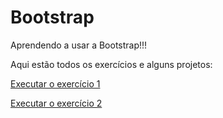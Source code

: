 # Bootstrap
 Aprendendo a usar a Bootstrap!!!
 
 Aqui estão todos os exercícios e alguns projetos:

 <a href= "https://anajulialeite.github.io/Bootstrap/Aula01.html">Executar o exercício 1</a>

 <a href= "https://anajulialeite.github.io/Bootstrap/Aula02.html">Executar o exercício 2</a>
